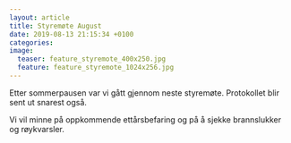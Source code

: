 ```yaml
---
layout: article
title: Styremøte August
date: 2019-08-13 21:15:34 +0100
categories:
image:
  teaser: feature_styremote_400x250.jpg
  feature: feature_styremote_1024x256.jpg
---
```


Etter sommerpausen var vi gått gjennom neste styremøte. Protokollet blir sent ut snarest også.

Vi vil minne på oppkommende ettårsbefaring og på å sjekke brannslukker og røykvarsler.
